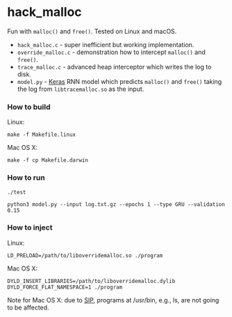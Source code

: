 # hack_malloc
Fun with `malloc()` and `free()`. Tested on Linux and macOS.

* `hack_malloc.c` - super inefficient but working implementation.
* `override_malloc.c` - demonstration how to intercept `malloc()` and `free()`.
* `trace_malloc.c` - advanced heap interceptor which writes the log to disk.
* `model.py` - [Keras](https://keras.io/) RNN model which predicts `malloc()` and `free()` taking the log from `libtracemalloc.so` as the input.

### How to build
Linux:
```
make -f Makefile.linux
```
Mac OS X:
```
make -f cp Makefile.darwin
```

### How to run
```
./test

python3 model.py --input log.txt.gz --epochs 1 --type GRU --validation 0.15
```

### How to inject

Linux:
```
LD_PRELOAD=/path/to/liboverridemalloc.so ./program
```
Mac OS X:
```
DYLD_INSERT_LIBRARIES=/path/to/liboverridemalloc.dylib DYLD_FORCE_FLAT_NAMESPACE=1 ./program
```
Note for Mac OS X: due to [SIP](https://en.wikipedia.org/wiki/System_Integrity_Protection), programs at /usr/bin, e.g., ls, are not going to be affected.
